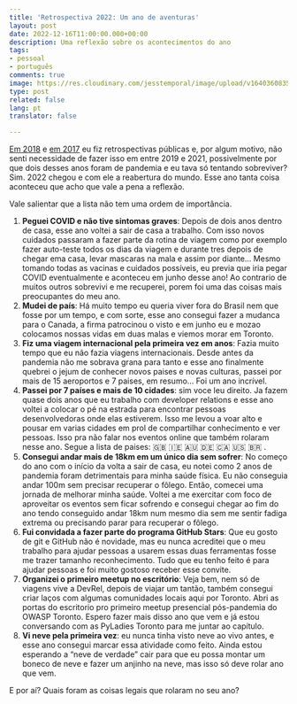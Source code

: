 ```yaml
---
title: 'Retrospectiva 2022: Um ano de aventuras'
layout: post
date: 2022-12-16T11:00:00.000+00:00
description: Uma reflexão sobre os acontecimentos do ano
tags:
- pessoal
- português
comments: true
image: https://res.cloudinary.com/jesstemporal/image/upload/v1640360835/covers/pessoal_unbpf7.png
type: post
related: false
lang: pt
translator: false

---
```

[Em 2018](https://jtemporal.com/retrospectiva-2018/) e [em 2017](https://jtemporal.com/retrospectiva-2017/) eu fiz retrospectivas públicas e, por algum motivo, não senti necessidade de fazer isso em entre 2019 e 2021, possivelmente por que dois desses anos foram de pandemia e eu tava só tentando sobreviver? Sim. 2022 chegou e com ele a reabertura do mundo. Esse ano tanta coisa aconteceu que acho que vale a pena a reflexão.

Vale salientar que a lista não tem uma ordem de importância.

1. **Peguei COVID e não tive sintomas graves**: Depois de dois anos dentro de casa, esse ano voltei a sair de casa a trabalho. Com isso novos cuidados passaram a fazer parte da rotina de viagem como por exemplo fazer auto-teste todos os dias da viagem e durante tres depois de chegar ema casa, levar mascaras na mala e assim por diante… Mesmo tomando todas as vacinas e cuidados possíveis, eu previa que iria pegar COVID eventualmente e aconteceu em junho desse ano! Ao contrario de muitos outros sobrevivi e me recuperei, porem foi uma das coisas mais preocupantes do meu ano.
2. **Mudei de país**: Há muito tempo eu queria viver fora do Brasil nem que fosse por um tempo, e com sorte, esse ano consegui fazer a mudanca para o Canada, a firma patrocinou o visto e em junho eu e mozao colocamos nossas vidas em duas malas e viemos morar em Toronto.
3. **Fiz uma viagem internacional pela primeira vez em anos**: Fazia muito tempo que eu não fazia viagens internacionais. Desde antes da pandemia não me sobrava grana para tanto e esse ano finalmente quebrei o jejum de conhecer novos paises e novas culturas, passei por mais de 15 aeroportos e 7 paises, em resumo… Foi um ano incrível.
4. **Passei por 7 países e mais de 10 cidades**: sim voce leu direito. Ja fazem quase dois anos que eu trabalho com developer relations e esse ano voltei a colocar o pé na estrada para encontrar pessoas desenvolvedoras onde elas estiverem. Isso me levou a voar alto e pousar em varias cidades em prol de compartilhar conhecimento e ver pessoas. Isso pra não falar nos eventos online que também rolaram nesse ano. Segue a lista de paises: 🇬🇧 🇮🇪 🇦🇺 🇩🇪 🇨🇦 🇺🇸 🇧🇷 .
5. **Consegui andar mais de 18km em um único dia sem sofrer**: No começo do ano com o início da volta a sair de casa, eu notei como 2 anos de pandemia foram detrimentais para minha saúde física. Eu não conseguia andar 100m sem precisar recuperar o fôlego. Então, comecei uma jornada de melhorar minha saúde. Voltei a me exercitar com foco de aproveitar os eventos sem ficar sofrendo e consegui chegar ao fim do ano tendo conseguido andar 18km num mesmo dia sem me sentir fadiga extrema ou precisando parar para recuperar o fôlego.
6. **Fui convidada a fazer parte do programa GitHub Stars**: Que eu gosto de git e GitHub não é novidade, mas eu nunca acreditei que o meu trabalho para ajudar pessoas a usarem essas duas ferramentas fosse me trazer tamanho reconhecimento. Tudo que eu tenho feito é para ajudar pessoas e foi muito gostoso receber esse convite.
7. **Organizei o primeiro meetup no escritório**: Veja bem, nem só de viagens vive a DevRel, depois de viajar um tantão, também consegui criar laços com algumas comunidades locais aqui por Toronto. Abri as portas do escritorio pro primeiro meetup presencial pós-pandemia do OWASP Toronto. Espero fazer mais disso ano que vem e já estou conversando com as PyLadies Toronto para me juntar ao capítulo.
8. **Vi neve pela primeira vez**: eu nunca tinha visto neve ao vivo antes, e esse ano consegui marcar essa atividade como feito. Ainda estou esperando a “neve de verdade” cair para que eu possa montar um boneco de neve e fazer um anjinho na neve, mas isso só deve rolar ano que vem.

E por aí? Quais foram as coisas legais que rolaram no seu ano?
